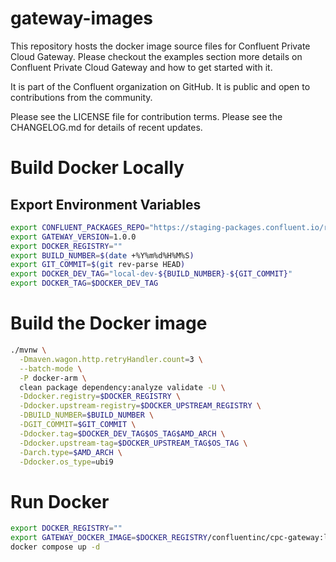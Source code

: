 # gateway-images

This repository hosts the docker image source files for Confluent Private Cloud Gateway. Please checkout the examples section more details on Confluent Private Cloud Gateway and how to get started with it.

It is part of the Confluent organization on GitHub. It is public and open to contributions from the community.

Please see the LICENSE file for contribution terms.
Please see the CHANGELOG.md for details of recent updates.

# Build Docker Locally

## Export Environment Variables
```bash
export CONFLUENT_PACKAGES_REPO="https://staging-packages.confluent.io/rpm/8.0"
export GATEWAY_VERSION=1.0.0
export DOCKER_REGISTRY=""
export BUILD_NUMBER=$(date +%Y%m%d%H%M%S)
export GIT_COMMIT=$(git rev-parse HEAD)
export DOCKER_DEV_TAG="local-dev-${BUILD_NUMBER}-${GIT_COMMIT}"
export DOCKER_TAG=$DOCKER_DEV_TAG
```

# Build the Docker image
```bash
./mvnw \
  -Dmaven.wagon.http.retryHandler.count=3 \
  --batch-mode \
  -P docker-arm \
  clean package dependency:analyze validate -U \
  -Ddocker.registry=$DOCKER_REGISTRY \
  -Ddocker.upstream-registry=$DOCKER_UPSTREAM_REGISTRY \
  -DBUILD_NUMBER=$BUILD_NUMBER \
  -DGIT_COMMIT=$GIT_COMMIT \
  -Ddocker.tag=$DOCKER_DEV_TAG$OS_TAG$AMD_ARCH \
  -Ddocker.upstream-tag=$DOCKER_UPSTREAM_TAG$OS_TAG \
  -Darch.type=$AMD_ARCH \
  -Ddocker.os_type=ubi9
```

# Run Docker
```bash
export DOCKER_REGISTRY=""
export GATEWAY_DOCKER_IMAGE=$DOCKER_REGISTRY/confluentinc/cpc-gateway:latest
docker compose up -d
```